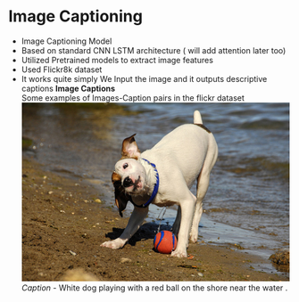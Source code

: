 # **Image Captioning**
- Image Captioning Model 
- Based on standard CNN LSTM architecture ( will add attention later too)
- Utilized Pretrained models to extract image features 
- Used Flickr8k dataset
- It works quite simply We Input the image and it outputs descriptive captions
**Image Captions** <br>
Some examples of Images-Caption pairs in the flickr dataset
![Alt text](Images/1012212859_01547e3f17.jpg)
<em>Caption</em> - White dog playing with a red ball on the shore near the water . 

